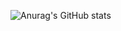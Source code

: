 ![Anurag's GitHub stats](https://github-readme-stats.vercel.app/api?username=OliTheHoodieBoi&count_private=true&show_icons=true&include_all_commits=true&theme=discord_old_blurple&hide=prs,stars)

<!--
**OliTheHoodieBoi/OliTheHoodieBoi** is a ✨ _special_ ✨ repository because its `README.md` (this file) appears on your GitHub profile.

Here are some ideas to get you started:

- 🔭 I’m currently working on ...
- 🌱 I’m currently learning ...
- 👯 I’m looking to collaborate on ...
- 🤔 I’m looking for help with ...
- 💬 Ask me about ...
- 📫 How to reach me: ...
- 😄 Pronouns: ...
- ⚡ Fun fact: ...
-->

